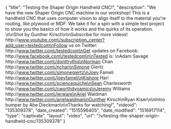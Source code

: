 {
    "title": "Testing the Shaper Origin Handheld CNC!",
    "description": "We have the new Shaper Origin CNC machine in our workshop! This is a handheld CNC that uses computer vision to align itself to the material you're routing, like plywood or MDF. We take it for a spin with a simple test project to show you the basics of how it works and the quirks of its operation. \n\nShot by Gunther Kirsch\n\nSubscribe for more videos! http:\/\/www.youtube.com\/subscription_center?add_user=testedcom\nFollow us on Twitter: http:\/\/www.twitter.com\/testedcom\nGet updates on Facebook: http:\/\/www.facebook.com\/testedcom\n\nTested is: \nAdam Savage http:\/\/www.twitter.com\/donttrythis\nNorman Chan http:\/\/www.twitter.com\/nchan\nSimone Giertz http:\/\/www.twitter.com\/simonegiertz\nJoey Fameli http:\/\/www.twitter.com\/joeyfameli\nKishore Hari http:\/\/www.twitter.com\/sciencequiche\nSean Charlesworth http:\/\/www.twitter.com\/cworthdynamics\nJeremy Williams http:\/\/www.twitter.com\/jerware\nAriel Waldman http:\/\/www.twitter.com\/arielwaldman\nGunther Kirsch\nRyan Kiser\n\nIntro bumper by Abe Dieckman\n\nThanks for watching!",
    "videoid": "135309378",
    "date_created": "1515596405",
    "date_modified": "1516917114",
    "type": "captivate",
    "layout": "video",
    "url": "\/v\/testing-the-shaper-origin-handheld-cnc\/135309378"
}